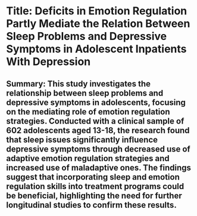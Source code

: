 # Title: Deficits in Emotion Regulation Partly Mediate the Relation Between Sleep Problems and Depressive Symptoms in Adolescent Inpatients With Depression

## Summary: This study investigates the relationship between sleep problems and depressive symptoms in adolescents, focusing on the mediating role of emotion regulation strategies. Conducted with a clinical sample of 602 adolescents aged 13-18, the research found that sleep issues significantly influence depressive symptoms through decreased use of adaptive emotion regulation strategies and increased use of maladaptive ones. The findings suggest that incorporating sleep and emotion regulation skills into treatment programs could be beneficial, highlighting the need for further longitudinal studies to confirm these results.
